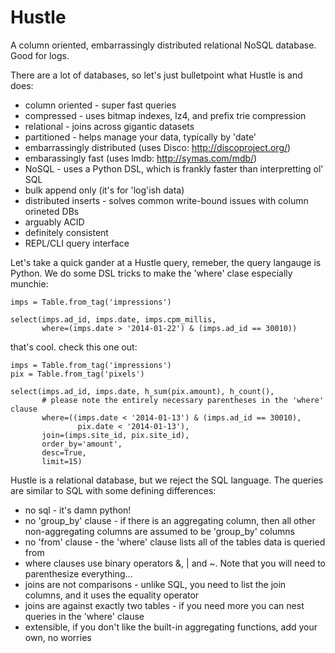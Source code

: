 Hustle
======

A column oriented, embarrassingly distributed relational NoSQL database.  Good for logs.

There are a lot of databases, so let's just bulletpoint what Hustle is and does:

* column oriented - super fast queries
* compressed - uses bitmap indexes, lz4, and prefix trie compression
* relational - joins across gigantic datasets
* partitioned - helps manage your data, typically by 'date'
* embarrassingly distributed (uses Disco: http://discoproject.org/)
* embarassingly fast (uses lmdb:  http://symas.com/mdb/)
* NoSQL - uses a Python DSL, which is frankly faster than interpretting ol' SQL
* bulk append only (it's for 'log'ish data)
* distributed inserts - solves common write-bound issues with column orineted DBs
* arguably ACID
* definitely consistent
* REPL/CLI query interface

Let's take a quick gander at a Hustle query, remeber, the query langauge is Python.  We do some DSL tricks to make the 'where' clase especially munchie:

```
imps = Table.from_tag('impressions')

select(imps.ad_id, imps.date, imps.cpm_millis,
       where=(imps.date > '2014-01-22') & (imps.ad_id == 30010))
```

that's cool.  check this one out:

```
imps = Table.from_tag('impressions')
pix = Table.from_tag('pixels')

select(imps.ad_id, imps.date, h_sum(pix.amount), h_count(),
       # please note the entirely necessary parentheses in the 'where' clause
       where=((imps.date < '2014-01-13') & (imps.ad_id == 30010),
               pix.date < '2014-01-13'),
       join=(imps.site_id, pix.site_id),
       order_by='amount',
       desc=True,
       limit=15)
```

Hustle is a relational database, but we reject the SQL language.  The queries are similar to SQL with some defining differences:

* no sql - it's damn python!
* no 'group_by' clause - if there is an aggregating column, then all other non-aggregating columns are assumed to be 'group_by' columns
* no 'from' clause - the 'where' clause lists all of the tables data is queried from
* where clauses use binary operators &, | and ~.  Note that you will need to parenthesize everything...
* joins are not comparisons - unlike SQL, you need to list the join columns, and it uses the equality operator
* joins are against exactly two tables - if you need more you can nest queries in the 'where' clause
* extensible, if you don't like the built-in aggregating functions, add your own, no worries



